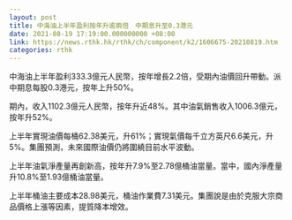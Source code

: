 ```yaml
---
layout: post
title: 中海油上半年盈利按年升逾兩倍　中期息升至0.3港元
date: 2021-08-19 17:19:00.000000000 +08:00
link: https://news.rthk.hk/rthk/ch/component/k2/1606675-20210819.htm
categories: rthk
---
```


中海油上半年盈利333.3億元人民幣，按年增長2.2倍，受期內油價回升帶動。派中期息每股0.3港元，按年上升50%。

期內，收入1102.3億元人民幣，按年升近48%。其中油氣銷售收入1006.3億元，按年升52%。

上半年實現油價每桶62.38美元，升61%；實現氣價每千立方英尺6.6美元，升5%。集團預測，未來國際油價仍將圍繞目前水平波動。

上半年油氣淨產量再創新高，按年升7.9%至2.78億桶油當量。當中，國內淨產量升10.8%至1.93億桶油當量。

上半年桶油主要成本28.98美元，桶油作業費7.31美元。集團說是由於克服大宗商品價格上漲等因素，提質降本增效。
